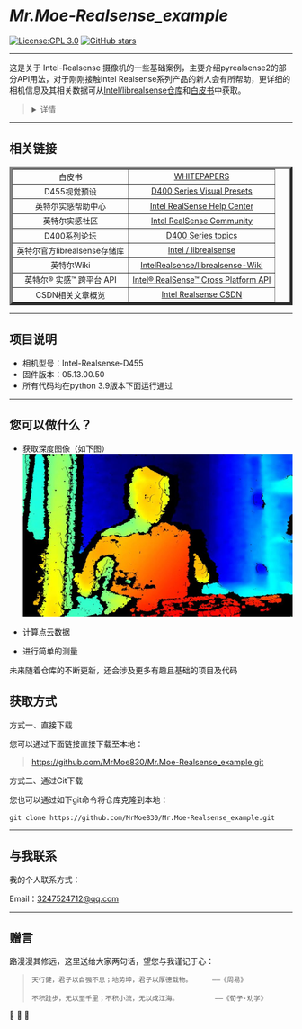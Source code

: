 #  _Mr.Moe-Realsense_example_

[![License:GPL 3.0](https://img.shields.io/badge/License-GPL3.0-yellow.svg)](http://www.gnu.org/licenses/gpl-3.0.html)
[![GitHub stars](https://img.shields.io/github/stars/MrMoe830/Mr.Moe-Realsense_example.svg?style=social&label=Star)](https://GitHub.com/MrMoe830/Mr.Moe-Realsense_example/stargazers/)


---------

这是关于 Intel-Realsense 摄像机的一些基础案例，主要介绍pyrealsense2的部分API用法，对于刚刚接触Intel Realsense系列产品的新人会有所帮助，更详细的相机信息及其相关数据可从[Intel/librealsense仓库](https://github.com/IntelRealSense/librealsense)和[白皮书](https://dev.intelrealsense.com/docs/whitepapers)中获取。

><details><summary>详情</summary>
><p>
>目前代码较为重视基础，因此您如果想要更精确更细致的数据，请自行更具实际项目进行优化改造。</details></p>

---------

## 相关链接

<table border="5">
        <tr>
            <td align="center">白皮书</td>
            <td align="center"><a href="https://dev.intelrealsense.com/docs/whitepapers">WHITEPAPERS</a></td>
        </tr>
        <tr>
            <td align="center">D455视觉预设</td>
            <td align="center"><a href=https://github.com/IntelRealSense/librealsense/wiki/D400-Series-Visual-Presets>D400 Series Visual Presets</a></td>
        </tr>
        <tr>
            <td align="center">英特尔实感帮助中心</td>
            <td align="center"><a href=https://support.intelrealsense.com/hc/en-us>Intel RealSense Help Center</a></td>
        </tr>
        <tr>
            <td align="center">英特尔实感社区</td>
            <td align="center"><a href=https://support.intelrealsense.com/hc/en-us/community/topics>Intel RealSense Community</a></td>
        </tr>
        <tr>
            <td align="center">D400系列论坛</td>
            <td align="center"><a href=https://support.intelrealsense.com/hc/en-us/community/topics/360001071173-D400-Series>D400 Series topics</a></td>
        </tr>
        <tr>
            <td align="center">英特尔官方librealsense存储库</td>
            <td align="center"><a href=https://github.com/IntelRealSense/librealsense>Intel / librealsense</a></td>
        </tr>
        <tr>
            <td align="center">英特尔Wiki</td>
            <td align="center"><a href=https://github.com/IntelRealSense/librealsense/wiki>IntelRealsense/librealsense-Wiki</a></td>
        </tr>
        <tr>
            <td align="center">英特尔® 实感™ 跨平台 API</td>
            <td align="center"><a href=https://intelrealsense.github.io/librealsense/doxygen/annotated.html>Intel® RealSense™ Cross Platform API</a></td>
        </tr>
        <tr>
            <td align="center">CSDN相关文章概览</td>
            <td align="center"><a href=https://so.csdn.net/so/search?q=Intel%20Realsense&t=blog&o=vip&s=&l=&f=&viparticle=>Intel Realsense CSDN</a></td>
        </tr>
</table>

---------


## 项目说明

- 相机型号：Intel-Realsense-D455
- 固件版本：05.13.00.50
- 所有代码均在python 3.9版本下面运行通过


---------

## 您可以做什么？

- 获取深度图像（如下图）
![ Depth image ](Test_Results/QRangle_test/QRcode1(2).jpg)

- 计算点云数据

- 进行简单的测量

未来随着仓库的不断更新，还会涉及更多有趣且基础的项目及代码


## 获取方式

方式一、直接下载

您可以通过下面链接直接下载至本地：
      

> https://github.com/MrMoe830/Mr.Moe-Realsense_example.git



方式二、通过Git下载
  
您也可以通过如下git命令将仓库克隆到本地：

```
git clone https://github.com/MrMoe830/Mr.Moe-Realsense_example.git
```

---------

## 与我联系

我的个人联系方式：

Email：3247524712@qq.com

----------

## 赠言


路漫漫其修远，这里送给大家两句话，望您与我谨记于心：
>     
>     天行健，君子以自强不息；地势坤，君子以厚德载物。     ——《周易》
>
>     不积跬步，无以至千里；不积小流，无以成江海。         ——《荀子·劝学》
:hugs: :hugs: :hugs:
